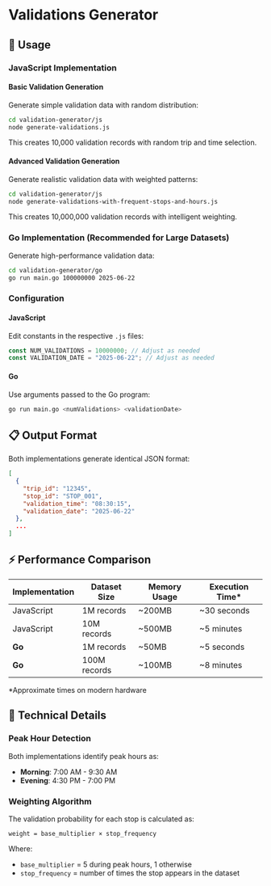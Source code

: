 # Validations Generator

## 📝 Usage

### JavaScript Implementation

#### Basic Validation Generation
Generate simple validation data with random distribution:

```bash
cd validation-generator/js
node generate-validations.js
```

This creates 10,000 validation records with random trip and time selection.

#### Advanced Validation Generation
Generate realistic validation data with weighted patterns:

```bash
cd validation-generator/js
node generate-validations-with-frequent-stops-and-hours.js
```

This creates 10,000,000 validation records with intelligent weighting.

### Go Implementation (Recommended for Large Datasets)

Generate high-performance validation data:

```bash
cd validation-generator/go
go run main.go 100000000 2025-06-22
```

### Configuration

#### JavaScript
Edit constants in the respective `.js` files:
```javascript
const NUM_VALIDATIONS = 10000000; // Adjust as needed
const VALIDATION_DATE = "2025-06-22"; // Adjust as needed
```

#### Go
Use arguments passed to the Go program:
```bash
go run main.go <numValidations> <validationDate>
```

## 📋 Output Format

Both implementations generate identical JSON format:

```json
[
  {
    "trip_id": "12345",
    "stop_id": "STOP_001",
    "validation_time": "08:30:15",
    "validation_date": "2025-06-22"
  },
  ...
]
```

## ⚡ Performance Comparison

| Implementation | Dataset Size | Memory Usage | Execution Time* |
| -------------- | ------------ | ------------ | --------------- |
| JavaScript     | 1M records   | ~200MB       | ~30 seconds     |
| JavaScript     | 10M records  | ~500MB       | ~5 minutes      |
| **Go**         | 1M records   | ~50MB        | ~5 seconds      |
| **Go**         | 100M records | ~100MB       | ~8 minutes      |

*Approximate times on modern hardware

## 🔧 Technical Details

### Peak Hour Detection
Both implementations identify peak hours as:
- **Morning**: 7:00 AM - 9:30 AM
- **Evening**: 4:30 PM - 7:00 PM

### Weighting Algorithm
The validation probability for each stop is calculated as:
```
weight = base_multiplier × stop_frequency
```
Where:
- `base_multiplier` = 5 during peak hours, 1 otherwise
- `stop_frequency` = number of times the stop appears in the dataset
